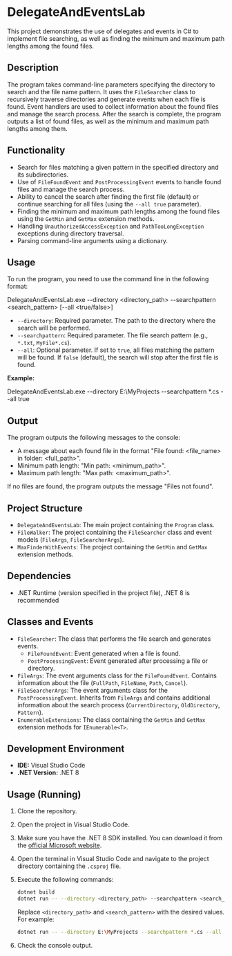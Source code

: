 # DelegateAndEventsLab

This project demonstrates the use of delegates and events in C# to implement file searching, as well as finding the minimum and maximum path lengths among the found files.

## Description

The program takes command-line parameters specifying the directory to search and the file name pattern. It uses the `FileSearcher` class to recursively traverse directories and generate events when each file is found. Event handlers are used to collect information about the found files and manage the search process. After the search is complete, the program outputs a list of found files, as well as the minimum and maximum path lengths among them.

## Functionality

*   Search for files matching a given pattern in the specified directory and its subdirectories.
*   Use of `FileFoundEvent` and `PostProcessingEvent` events to handle found files and manage the search process.
*   Ability to cancel the search after finding the first file (default) or continue searching for all files (using the `--all true` parameter).
*   Finding the minimum and maximum path lengths among the found files using the `GetMin` and `GetMax` extension methods.
*   Handling `UnauthorizedAccessException` and `PathTooLongException` exceptions during directory traversal.
*   Parsing command-line arguments using a dictionary.

## Usage

To run the program, you need to use the command line in the following format:

DelegateAndEventsLab.exe --directory <directory_path> --searchpattern <search_pattern> [--all <true/false>]


*   `--directory`: Required parameter. The path to the directory where the search will be performed.
*   `--searchpattern`: Required parameter. The file search pattern (e.g., `*.txt`, `MyFile*.cs`).
*   `--all`: Optional parameter. If set to `true`, all files matching the pattern will be found. If `false` (default), the search will stop after the first file is found.

**Example:**

DelegateAndEventsLab.exe --directory E:\MyProjects --searchpattern *.cs --all true


## Output

The program outputs the following messages to the console:

*   A message about each found file in the format "File found: <file_name> in folder: <full_path>".
*   Minimum path length: "Min path: <minimum_path>".
*   Maximum path length: "Max path: <maximum_path>".

If no files are found, the program outputs the message "Files not found".

## Project Structure

*   `DelegateAndEventsLab`: The main project containing the `Program` class.
*   `FileWalker`: The project containing the `FileSearcher` class and event models (`FileArgs`, `FileSearcherArgs`).
*   `MaxFinderWithEvents`: The project containing the `GetMin` and `GetMax` extension methods.

## Dependencies

*   .NET Runtime (version specified in the project file), .NET 8 is recommended

## Classes and Events

*   `FileSearcher`: The class that performs the file search and generates events.
    *   `FileFoundEvent`: Event generated when a file is found.
    *   `PostProcessingEvent`: Event generated after processing a file or directory.
*   `FileArgs`: The event arguments class for the `FileFoundEvent`. Contains information about the file (`FullPath`, `FileName`, `Path`, `Cancel`).
*   `FileSearcherArgs`: The event arguments class for the `PostProcessingEvent`. Inherits from `FileArgs` and contains additional information about the search process (`CurrentDirectory`, `OldDirectory`, `Pattern`).
*   `EnumerableExtensions`: The class containing the `GetMin` and `GetMax` extension methods for `IEnumerable<T>`.

## Development Environment

*   **IDE:** Visual Studio Code
*   **.NET Version:** .NET 8

## Usage (Running)

1.  Clone the repository.
2.  Open the project in Visual Studio Code.
3.  Make sure you have the .NET 8 SDK installed. You can download it from the [official Microsoft website](https://dotnet.microsoft.com/download).
4.  Open the terminal in Visual Studio Code and navigate to the project directory containing the `.csproj` file.
5.  Execute the following commands:

    ```sh
    dotnet build
    dotnet run -- --directory <directory_path> --searchpattern <search_pattern> [--all <true/false>]
    ```

    Replace `<directory_path>` and `<search_pattern>` with the desired values. For example:

    ```sh
    dotnet run -- --directory E:\MyProjects --searchpattern *.cs --all true
    ```

6.  Check the console output.
